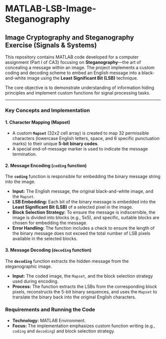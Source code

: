 # MATLAB-LSB-Image-Steganography
## Image Cryptography and Steganography Exercise (Signals & Systems)

This repository contains MATLAB code developed for a computer assignment (Part I of CA3) focusing on **Steganography**—the art of concealing a message within an image. The project implements a custom coding and decoding scheme to embed an English message into a black-and-white image using the **Least Significant Bit (LSB)** technique.

The core objective is to demonstrate understanding of information hiding principles and implement custom functions for signal processing tasks.

---

### Key Concepts and Implementation

#### 1. Character Mapping (Mapset)
* A custom **`Mapset`** (32x2 cell array) is created to map 32 permissible characters (lowercase English letters, space, and 6 specific punctuation marks) to their unique **5-bit binary codes**.
* A special end-of-message marker is used to indicate the message termination.

#### 2. Message Encoding (`coding` function)
The **`coding`** function is responsible for embedding the binary message string into the image.

* **Input:** The English message, the original black-and-white image, and the `Mapset`.
* **LSB Embedding:** Each bit of the binary message is embedded into the **Least Significant Bit (LSB)** of a selected pixel in the image.
* **Block Selection Strategy:** To ensure the message is indiscernible, the image is divided into blocks (e.g., 5x5), and specific, suitable blocks are chosen for embedding the message.
* **Error Handling:** The function includes a check to ensure the length of the binary message does not exceed the total number of LSB pixels available in the selected blocks.

#### 3. Message Decoding (`decoding` function)
The **`decoding`** function extracts the hidden message from the steganographic image.

* **Input:** The coded image, the `Mapset`, and the block selection strategy used during encoding.
* **Process:** The function extracts the LSBs from the corresponding block pixels, reconstructs the 5-bit binary sequences, and uses the `Mapset` to translate the binary back into the original English characters.

### Requirements and Running the Code

* **Technology:** MATLAB Environment.
* **Focus:** The implementation emphasizes custom function writing (e.g., `coding` and `decoding`) and block selection strategy.

